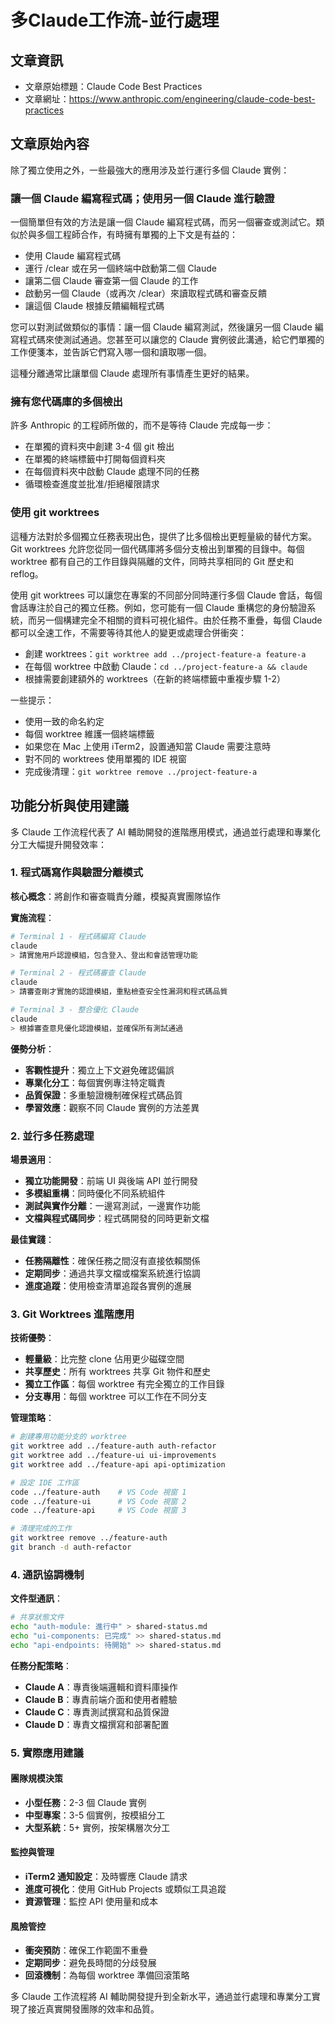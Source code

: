 # 多Claude工作流-並行處理

## 文章資訊
- 文章原始標題：Claude Code Best Practices
- 文章網址：https://www.anthropic.com/engineering/claude-code-best-practices

## 文章原始內容

除了獨立使用之外，一些最強大的應用涉及並行運行多個 Claude 實例：

### 讓一個 Claude 編寫程式碼；使用另一個 Claude 進行驗證

一個簡單但有效的方法是讓一個 Claude 編寫程式碼，而另一個審查或測試它。類似於與多個工程師合作，有時擁有單獨的上下文是有益的：

- 使用 Claude 編寫程式碼
- 運行 /clear 或在另一個終端中啟動第二個 Claude
- 讓第二個 Claude 審查第一個 Claude 的工作
- 啟動另一個 Claude（或再次 /clear）來讀取程式碼和審查反饋
- 讓這個 Claude 根據反饋編輯程式碼

您可以對測試做類似的事情：讓一個 Claude 編寫測試，然後讓另一個 Claude 編寫程式碼來使測試通過。您甚至可以讓您的 Claude 實例彼此溝通，給它們單獨的工作便箋本，並告訴它們寫入哪一個和讀取哪一個。

這種分離通常比讓單個 Claude 處理所有事情產生更好的結果。

### 擁有您代碼庫的多個檢出

許多 Anthropic 的工程師所做的，而不是等待 Claude 完成每一步：

- 在單獨的資料夾中創建 3-4 個 git 檢出
- 在單獨的終端標籤中打開每個資料夾
- 在每個資料夾中啟動 Claude 處理不同的任務
- 循環檢查進度並批准/拒絕權限請求

### 使用 git worktrees

這種方法對於多個獨立任務表現出色，提供了比多個檢出更輕量級的替代方案。Git worktrees 允許您從同一個代碼庫將多個分支檢出到單獨的目錄中。每個 worktree 都有自己的工作目錄與隔離的文件，同時共享相同的 Git 歷史和 reflog。

使用 git worktrees 可以讓您在專案的不同部分同時運行多個 Claude 會話，每個會話專注於自己的獨立任務。例如，您可能有一個 Claude 重構您的身份驗證系統，而另一個構建完全不相關的資料可視化組件。由於任務不重疊，每個 Claude 都可以全速工作，不需要等待其他人的變更或處理合併衝突：

- 創建 worktrees：`git worktree add ../project-feature-a feature-a`
- 在每個 worktree 中啟動 Claude：`cd ../project-feature-a && claude`
- 根據需要創建額外的 worktrees（在新的終端標籤中重複步驟 1-2）

一些提示：
- 使用一致的命名約定
- 每個 worktree 維護一個終端標籤
- 如果您在 Mac 上使用 iTerm2，設置通知當 Claude 需要注意時
- 對不同的 worktrees 使用單獨的 IDE 視窗
- 完成後清理：`git worktree remove ../project-feature-a`

## 功能分析與使用建議

多 Claude 工作流程代表了 AI 輔助開發的進階應用模式，通過並行處理和專業化分工大幅提升開發效率：

### 1. 程式碼寫作與驗證分離模式

**核心概念**：將創作和審查職責分離，模擬真實團隊協作

**實施流程**：
```bash
# Terminal 1 - 程式碼編寫 Claude
claude
> 請實施用戶認證模組，包含登入、登出和會話管理功能

# Terminal 2 - 程式碼審查 Claude  
claude
> 請審查剛才實施的認證模組，重點檢查安全性漏洞和程式碼品質

# Terminal 3 - 整合優化 Claude
claude
> 根據審查意見優化認證模組，並確保所有測試通過
```

**優勢分析**：
- **客觀性提升**：獨立上下文避免確認偏誤
- **專業化分工**：每個實例專注特定職責
- **品質保證**：多重驗證機制確保程式碼品質
- **學習效應**：觀察不同 Claude 實例的方法差異

### 2. 並行多任務處理

**場景適用**：
- **獨立功能開發**：前端 UI 與後端 API 並行開發
- **多模組重構**：同時優化不同系統組件
- **測試與實作分離**：一邊寫測試，一邊實作功能
- **文檔與程式碼同步**：程式碼開發的同時更新文檔

**最佳實踐**：
- **任務隔離性**：確保任務之間沒有直接依賴關係
- **定期同步**：通過共享文檔或檔案系統進行協調
- **進度追蹤**：使用檢查清單追蹤各實例的進展

### 3. Git Worktrees 進階應用

**技術優勢**：
- **輕量級**：比完整 clone 佔用更少磁碟空間
- **共享歷史**：所有 worktrees 共享 Git 物件和歷史
- **獨立工作區**：每個 worktree 有完全獨立的工作目錄
- **分支專用**：每個 worktree 可以工作在不同分支

**管理策略**：
```bash
# 創建專用功能分支的 worktree
git worktree add ../feature-auth auth-refactor
git worktree add ../feature-ui ui-improvements  
git worktree add ../feature-api api-optimization

# 設定 IDE 工作區
code ../feature-auth    # VS Code 視窗 1
code ../feature-ui      # VS Code 視窗 2  
code ../feature-api     # VS Code 視窗 3

# 清理完成的工作
git worktree remove ../feature-auth
git branch -d auth-refactor
```

### 4. 通訊協調機制

**文件型通訊**：
```bash
# 共享狀態文件
echo "auth-module: 進行中" > shared-status.md
echo "ui-components: 已完成" >> shared-status.md
echo "api-endpoints: 待開始" >> shared-status.md
```

**任務分配策略**：
- **Claude A**：專責後端邏輯和資料庫操作
- **Claude B**：專責前端介面和使用者體驗
- **Claude C**：專責測試撰寫和品質保證
- **Claude D**：專責文檔撰寫和部署配置

### 5. 實際應用建議

#### 團隊規模決策
- **小型任務**：2-3 個 Claude 實例
- **中型專案**：3-5 個實例，按模組分工
- **大型系統**：5+ 實例，按架構層次分工

#### 監控與管理
- **iTerm2 通知設定**：及時響應 Claude 請求
- **進度可視化**：使用 GitHub Projects 或類似工具追蹤
- **資源管理**：監控 API 使用量和成本

#### 風險管控
- **衝突預防**：確保工作範圍不重疊
- **定期同步**：避免長時間的分歧發展
- **回滾機制**：為每個 worktree 準備回滾策略

多 Claude 工作流程將 AI 輔助開發提升到全新水平，通過並行處理和專業分工實現了接近真實開發團隊的效率和品質。